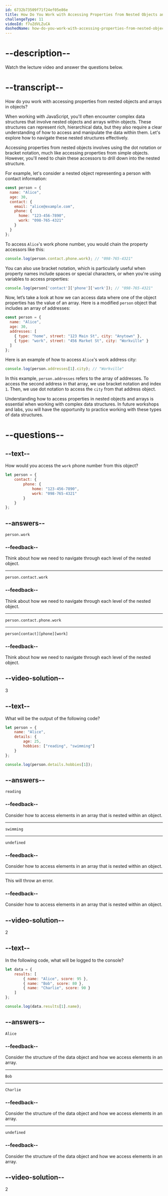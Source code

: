 ```yaml
---
id: 6732b73509f71f24ef05e86e
title: How Do You Work with Accessing Properties from Nested Objects and Arrays in Objects?
challengeType: 11
videoId: f7uZdVLZuCA
dashedName: how-do-you-work-with-accessing-properties-from-nested-objects-and-arrays-in-objects
---
```


# --description--

Watch the lecture video and answer the questions below.

# --transcript--

How do you work with accessing properties from nested objects and arrays in objects?

When working with JavaScript, you'll often encounter complex data structures that involve nested objects and arrays within objects. These structures can represent rich, hierarchical data, but they also require a clear understanding of how to access and manipulate the data within them. Let's explore how to navigate these nested structures effectively.

Accessing properties from nested objects involves using the dot notation or bracket notation, much like accessing properties from simple objects. However, you'll need to chain these accessors to drill down into the nested structure. 

For example, let's consider a nested object representing a person with contact information:

```js
const person = {
  name: "Alice",
  age: 30,
  contact: {
    email: "alice@example.com",
    phone: {
      home: "123-456-7890",
      work: "098-765-4321"
    }
  }
};
```

To access `Alice`'s work phone number, you would chain the property accessors like this:

```js
console.log(person.contact.phone.work); // "098-765-4321"
```

You can also use bracket notation, which is particularly useful when property names include spaces or special characters, or when you're using variables to access properties:

```js
console.log(person['contact']['phone']['work']); // "098-765-4321"
```

Now, let’s take a look at how we can access data where one of the object properties has the value of an array. Here is a modified `person` object that includes an array of addresses:

```js
const person = {
  name: "Alice",
  age: 30,
  addresses: [
    { type: "home", street: "123 Main St", city: "Anytown" },
    { type: "work", street: "456 Market St", city: "Workville" }
  ]
};
```

Here is an example of how to access `Alice`'s work address city:

```js
console.log(person.addresses[1].city); // "Workville"
```

In this example, `person.addresses` refers to the array of addresses. To access the second address in that array, we use bracket notation and index `1`. Then, we use dot notation to access the `city` from that address object.

Understanding how to access properties in nested objects and arrays is essential when working with complex data structures. In future workshops and labs, you will have the opportunity to practice working with these types of data structures.

# --questions--

## --text--

How would you access the `work` phone number from this object?

```js
let person = {
    contact: {
        phone: {
            home: "123-456-7890",
            work: "098-765-4321"
        }
    }
};
```

## --answers--

`person.work`

### --feedback--

Think about how we need to navigate through each level of the nested object.

---

`person.contact.work`

### --feedback--

Think about how we need to navigate through each level of the nested object.

---

`person.contact.phone.work`

---

`person[contact][phone][work]`

### --feedback--

Think about how we need to navigate through each level of the nested object.

## --video-solution--

3

## --text--

What will be the output of the following code?

```js
let person = {
    name: "Alice",
    details: {
        age: 25,
        hobbies: ["reading", "swimming"]
    }
};

console.log(person.details.hobbies[1]);
```

## --answers--

`reading`

### --feedback--

Consider how to access elements in an array that is nested within an object.

---

`swimming`

---

`undefined`

### --feedback--

Consider how to access elements in an array that is nested within an object.

---

This will throw an error.

### --feedback--

Consider how to access elements in an array that is nested within an object.

## --video-solution--

2

## --text--

In the following code, what will be logged to the console?

```js
let data = {
    results: [
        { name: "Alice", score: 95 },
        { name: "Bob", score: 80 },
        { name: "Charlie", score: 90 }
    ]
};

console.log(data.results[1].name);
```

## --answers--

`Alice`

### --feedback--

Consider the structure of the data object and how we access elements in an array.

---

`Bob`

---

`Charlie`

### --feedback--

Consider the structure of the data object and how we access elements in an array.

---

`undefined`

### --feedback--

Consider the structure of the data object and how we access elements in an array.

## --video-solution--

2
